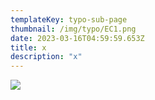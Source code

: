 ```yaml
---
templateKey: typo-sub-page
thumbnail: /img/typo/EC1.png
date: 2023-03-16T04:59:59.653Z
title: x
description: "x"
---
```


![](/img/cam/PS01.png)